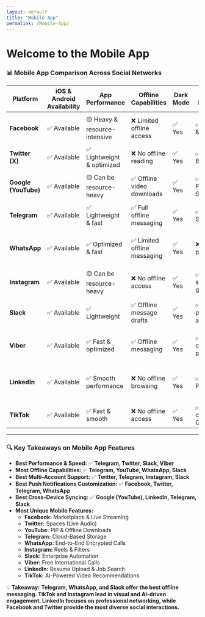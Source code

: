 ```yaml
---
layout: default
title: "Mobile App"
permalink: /Mobile-App/
---
```


# Welcome to the Mobile App

### **📊 Mobile App Comparison Across Social Networks**  

| **Platform**  | **iOS & Android Availability** | **App Performance** | **Offline Capabilities** | **Dark Mode** | **In-App Purchases** | **Push Notifications** | **Multi-Account Support** | **Cross-Device Sync** | **Unique Mobile Features** |  
|--------------|--------------------------|----------------|------------------|------------|----------------|--------------------|------------------|------------------|----------------------|  
| **Facebook**  | ✅ Available | 🟡 Heavy & resource-intensive | ❌ Limited offline access | ✅ Yes | ✅ Meta Pay & Stars | ✅ Full notification control | ✅ Supports multiple profiles | ✅ Full sync via cloud | **Live streaming, Stories, Marketplace** |  
| **Twitter (X)**  | ✅ Available | ✅ Lightweight & optimized | ❌ No offline reading | ✅ Yes | ✅ Twitter Blue & Tips | ✅ Customizable alerts | ✅ Multiple accounts supported | ✅ Syncs across web & mobile | **Spaces (Audio Rooms), Customizable UI** |  
| **Google (YouTube)**  | ✅ Available | 🟡 Can be resource-heavy | ✅ Offline video downloads | ✅ Yes | ✅ YouTube Premium & Super Chats | ✅ Full push alerts | ✅ Multiple accounts | ✅ Syncs watch history & subscriptions | **Offline downloads, Picture-in-Picture (PiP)** |  
| **Telegram**  | ✅ Available | ✅ Lightweight & fast | ✅ Full offline messaging | ✅ Yes | ✅ Premium Subscription | ✅ Rich notifications | ✅ Multiple accounts | ✅ Instant sync across devices | **Cloud-based, No size limit on media uploads** |  
| **WhatsApp**  | ✅ Available | ✅ Optimized & fast | ✅ Limited offline messaging | ✅ Yes | ❌ No in-app purchases | ✅ Custom alerts | ✅ Supports business & personal profiles | ✅ Syncs chat history (Cloud for iOS, Local for Android) | **End-to-end encryption, Voice & Video Calls** |  
| **Instagram**  | ✅ Available | 🟡 Can be resource-heavy | ❌ No offline access | ✅ Yes | ✅ In-app shopping & gifts | ✅ Custom alerts for likes, DMs | ✅ Multi-account switching | ✅ Full sync across devices | **Reels, Filters, In-App Shopping** |  
| **Slack**  | ✅ Available | ✅ Lightweight | ✅ Offline message drafts | ✅ Yes | ✅ Paid plans via app | ✅ Smart notifications | ✅ Multi-workspace support | ✅ Syncs workspaces across devices | **Enterprise-level integrations, Workflow automation** |  
| **Viber**  | ✅ Available | ✅ Fast & optimized | ✅ Offline messaging | ✅ Yes | ✅ Sticker & call purchases | ✅ Customizable notifications | ✅ Supports multiple profiles | ✅ Syncs across platforms | **Free international calls, Secret Chats** |  
| **LinkedIn**  | ✅ Available | ✅ Smooth performance | ❌ No offline browsing | ✅ Yes | ✅ LinkedIn Premium | ✅ Custom job alerts | ✅ Supports personal & business profiles | ✅ Syncs job applications & network | **LinkedIn Learning, Resume Uploads** |  
| **TikTok**  | ✅ Available | ✅ Fast & smooth | ❌ No offline access | ✅ Yes | ✅ Coins for creators, Gifts | ✅ Algorithm-driven alerts | ✅ Multiple accounts | ✅ Syncs watch history | **AI-powered recommendations, Duets, Live Gifts** |  

---

### **🔍 Key Takeaways on Mobile App Features**  

- **Best Performance & Speed:** ✅ **Telegram, Twitter, Slack, Viber**  
- **Most Offline Capabilities:** ✅ **Telegram, YouTube, WhatsApp, Slack**  
- **Best Multi-Account Support:** ✅ **Twitter, Telegram, Instagram, Slack**  
- **Best Push Notifications Customization:** ✅ **Facebook, Twitter, Telegram, WhatsApp**  
- **Best Cross-Device Syncing:** ✅ **Google (YouTube), LinkedIn, Telegram, Slack**  
- **Most Unique Mobile Features:**  
  - **Facebook:** Marketplace & Live Streaming  
  - **Twitter:** Spaces (Live Audio)  
  - **YouTube:** PiP & Offline Downloads  
  - **Telegram:** Cloud-Based Storage  
  - **WhatsApp:** End-to-End Encrypted Calls  
  - **Instagram:** Reels & Filters  
  - **Slack:** Enterprise Automation  
  - **Viber:** Free International Calls  
  - **LinkedIn:** Resume Upload & Job Search  
  - **TikTok:** AI-Powered Video Recommendations  

💡 **Takeaway:** **Telegram, WhatsApp, and Slack offer the best offline messaging. TikTok and Instagram lead in visual and AI-driven engagement. LinkedIn focuses on professional networking, while Facebook and Twitter provide the most diverse social interactions.**  
